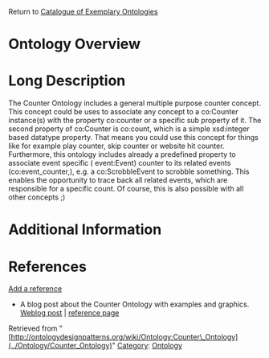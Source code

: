 Return to [Catalogue of Exemplary Ontologies](../Ontology/Main "Ontology:Main")



#  Ontology Overview


#  Long Description


The Counter Ontology includes a general multiple purpose counter concept. This concept could be uses to associate any concept to a co:Counter instance(s) with the property co:counter or a specific sub property of it. The second property of co:Counter is co:count, which is a simple xsd:integer based datatype property. That means you could use this concept for things like for example play counter, skip counter or website hit counter.
Furthermore, this ontology includes already a predefined property to associate event specific ( event:Event) counter to its related events (co:event\_counter,), e.g. a co:ScrobbleEvent to scrobble something. This enables the opportunity to trace back all related events, which are responsible for a specific count. Of course, this is also possible with all other concepts ;)



#  Additional Information


  



  




#  References


[Add a reference](index.php@title=Odp%253AAdd_reference&subject=Ontology%253ACounter+Ontology.html "http://ontologydesignpatterns.org/wiki/index.php?title=Odp:Add_reference&subject=Ontology%3ACounter+Ontology")



* A blog post about the Counter Ontology with examples and graphics. [Weblog post](http://smiy.org/2010/07/26/the-counter-ontology/ "http://smiy.org/2010/07/26/the-counter-ontology/") | [reference page](../Community/References/Counter_Ontology_announcement "Community:References/Counter Ontology announcement")




Retrieved from "[http://ontologydesignpatterns.org/wiki/Ontology:Counter\_Ontology](../Ontology/Counter_Ontology)"
 [Category](http://ontologydesignpatterns.org/wiki/Special:Categories "Special:Categories"): [Ontology](../Category/Ontology "Category:Ontology")